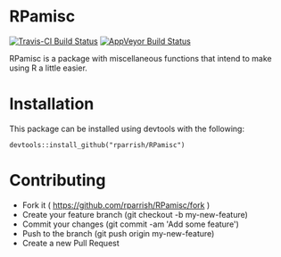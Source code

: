 RPamisc
================

[![Travis-CI Build Status](https://travis-ci.org/rparrish/RPamisc.svg?branch=master)](https://travis-ci.org/rparrish/RPamisc) [![AppVeyor Build Status](https://ci.appveyor.com/api/projects/status/github/rparrish/RPamisc?branch=master&svg=true)](https://ci.appveyor.com/project/rparrish/RPamisc)

RPamisc is a package with miscellaneous functions that intend to make using R a little easier.

Installation
============

This package can be installed using devtools with the following:

    devtools::install_github("rparrish/RPamisc")

Contributing
============

-   Fork it ( <https://github.com/rparrish/RPamisc/fork> )
-   Create your feature branch (git checkout -b my-new-feature)
-   Commit your changes (git commit -am 'Add some feature')
-   Push to the branch (git push origin my-new-feature)
-   Create a new Pull Request
